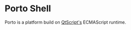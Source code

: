 # Porto Shell

Porto is a platform build on [QtScript's](http://http://qt-project.org/doc/qt-5.1/qtscript/qtscript-index.html) ECMAScript runtime.

